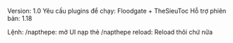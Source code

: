 Version: 1.0
Yêu cầu plugins để chạy: Floodgate + TheSieuToc
Hỗ trợ phiên bản: 1.18


Lệnh:
/napthepe: mở UI nạp thẻ
/napthepe reload: Reload thôi chứ nữa
